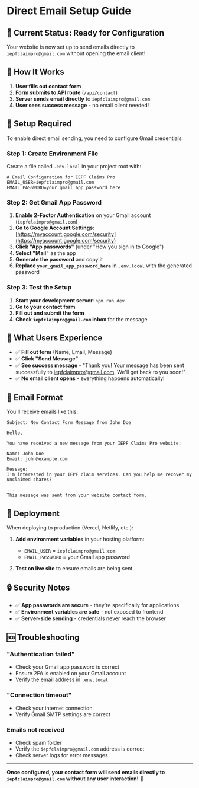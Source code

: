 # Direct Email Setup Guide

## 🚀 **Current Status: Ready for Configuration**

Your website is now set up to send emails directly to `iepfclaimpro@gmail.com` without opening the email client!

## 📧 **How It Works**

1. **User fills out contact form**
2. **Form submits to API route** (`/api/contact`)
3. **Server sends email directly** to `iepfclaimpro@gmail.com`
4. **User sees success message** - no email client needed!

## 🔧 **Setup Required**

To enable direct email sending, you need to configure Gmail credentials:

### **Step 1: Create Environment File**

Create a file called `.env.local` in your project root with:

```env
# Email Configuration for IEPF Claims Pro
EMAIL_USER=iepfclaimpro@gmail.com
EMAIL_PASSWORD=your_gmail_app_password_here
```

### **Step 2: Get Gmail App Password**

1. **Enable 2-Factor Authentication** on your Gmail account (`iepfclaimpro@gmail.com`)
2. **Go to Google Account Settings**: [https://myaccount.google.com/security](https://myaccount.google.com/security)
3. **Click "App passwords"** (under "How you sign in to Google")
4. **Select "Mail"** as the app
5. **Generate the password** and copy it
6. **Replace `your_gmail_app_password_here`** in `.env.local` with the generated password

### **Step 3: Test the Setup**

1. **Start your development server**: `npm run dev`
2. **Go to your contact form**
3. **Fill out and submit the form**
4. **Check `iepfclaimpro@gmail.com` inbox** for the message

## 📱 **What Users Experience**

- ✅ **Fill out form** (Name, Email, Message)
- ✅ **Click "Send Message"**
- ✅ **See success message** - "Thank you! Your message has been sent successfully to iepfclaimpro@gmail.com. We'll get back to you soon!"
- ✅ **No email client opens** - everything happens automatically!

## 📧 **Email Format**

You'll receive emails like this:

```
Subject: New Contact Form Message from John Doe

Hello,

You have received a new message from your IEPF Claims Pro website:

Name: John Doe
Email: john@example.com

Message:
I'm interested in your IEPF claim services. Can you help me recover my unclaimed shares?

---
This message was sent from your website contact form.
```

## 🚀 **Deployment**

When deploying to production (Vercel, Netlify, etc.):

1. **Add environment variables** in your hosting platform:
   - `EMAIL_USER` = `iepfclaimpro@gmail.com`
   - `EMAIL_PASSWORD` = your Gmail app password

2. **Test on live site** to ensure emails are being sent

## 🔒 **Security Notes**

- ✅ **App passwords are secure** - they're specifically for applications
- ✅ **Environment variables are safe** - not exposed to frontend
- ✅ **Server-side sending** - credentials never reach the browser

## 🆘 **Troubleshooting**

### **"Authentication failed"**
- Check your Gmail app password is correct
- Ensure 2FA is enabled on your Gmail account
- Verify the email address in `.env.local`

### **"Connection timeout"**
- Check your internet connection
- Verify Gmail SMTP settings are correct

### **Emails not received**
- Check spam folder
- Verify the `iepfclaimpro@gmail.com` address is correct
- Check server logs for error messages

---

**Once configured, your contact form will send emails directly to `iepfclaimpro@gmail.com` without any user interaction!** 🎉
